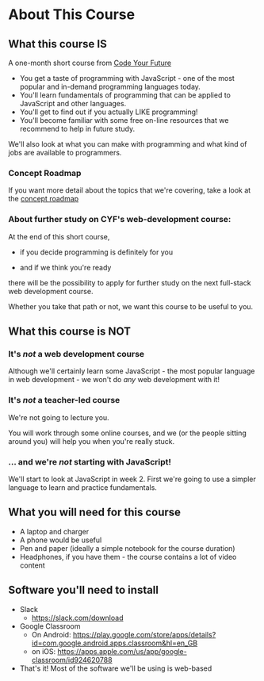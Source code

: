 # About This Course

## What this course IS

A one-month short course from [Code Your Future](https://codeyourfuture.io/)

* You get a taste of programming with JavaScript - one of the most popular and in-demand programming languages today.
* You'll learn fundamentals of programming that can be applied to JavaScript and other languages.
* You'll get to find out if you actually LIKE programming!
* You'll become familiar with some free on-line resources that we recommend to help in future study.

We'll also look at what you can make with programming and what kind of jobs are available to programmers.

### Concept Roadmap

If you want more detail about the topics that we're covering, take a look at the [concept roadmap](roadmap-of-concepts.md)

### About further study on CYF's web-development course:

At the end of this short course,

* if you decide programming is definitely for you

* and if we think you're ready

there will be the possibility to apply for further study on the next full-stack web development course.

Whether you take that path or not, we want this course to be useful to you.

## What this course is NOT

### It's *not* a web development course

Although we'll certainly learn some JavaScript - the most popular language in web development - we won't do *any* web development with it!
 
### It's *not* a teacher-led course

We're not going to lecture you.

You will work through some online courses, and we (or the people sitting around you) will help you when you're really stuck.

### … and we're *not* starting with JavaScript!

We'll start to look at JavaScript in week 2.  First we're going to use a simpler language to learn and practice fundamentals.

## What you will need for this course

* A laptop and charger
* A phone would be useful
* Pen and paper (ideally a simple notebook for the course duration)
* Headphones, if you have them - the course contains a lot of video content

## Software you'll need to install

- Slack
  - https://slack.com/download
- Google Classroom
  - On Android: https://play.google.com/store/apps/details?id=com.google.android.apps.classroom&hl=en_GB
  - on iOS: https://apps.apple.com/us/app/google-classroom/id924620788 
- That's it! Most of the software we'll be using is web-based
